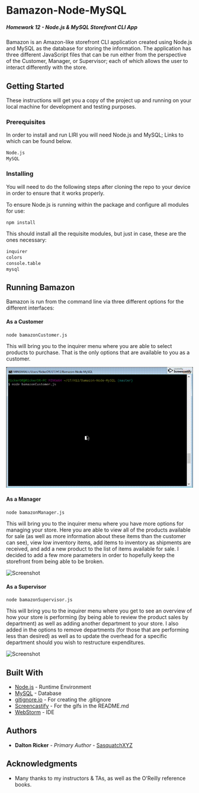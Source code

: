 # Bamazon-Node-MySQL

##### Homework 12 - Node.js &amp; MySQL Storefront CLI App

Bamazon is an Amazon-like storefront CLI application created using Node.js and MySQL as the database for storing the information.  The application has three different JavaScript files that can be run either from the perspective of the Customer, Manager, or Supervisor; each of which allows the user to interact differently with the store.


## Getting Started

These instructions will get you a copy of the project up and running on your local machine for development and testing purposes.

### Prerequisites

In order to install and run LIRI you will need Node.js and MySQL; Links to which can be found below.

```
Node.js
MySQL
```

### Installing

You will need to do the following steps after cloning the repo to your device in order to ensure that it works properly.

To ensure Node.js is running within the package and configure all modules for use:

```
npm install
```

This should install all the requisite modules, but just in case, these are the ones necessary:

```
inquirer
colors
console.table
mysql
```

## Running Bamazon

Bamazon is run from the command line via three different options for the different interfaces:

#### As a Customer

```
node bamazonCustomer.js
```

This will bring you to the inquirer menu where you are able to select products to purchase.  That is the only options that are available to you as a customer.

![Screenshot](images/customer.gif) 

#### As a Manager

```
node bamazonManager.js
```

This will bring you to the inquirer menu where you have more options for managing your store.  Here you are able to view all of the products available for sale (as well as more information about these items than the customer can see), view low inventory items, add items to inventory as shipments are received, and add a new product to the list of items available for sale.  I decided to add a few more parameters in order to hopefully keep the storefront from being able to be broken.

![Screenshot](images/manager.gif) 

#### As a Supervisor

```
node bamazonSupervisor.js
```

This will bring you to the inquirer menu where you get to see an overview of how your store is performing (by being able to review the product sales by department) as well as adding another department to your store.  I also added in the options to remove departments (for those that are performing less than desired) as well as to update the overhead for a specific department should you wish to restructure expenditures.

![Screenshot](images/supervisor.gif) 


## Built With

* [Node.js](https://nodejs.org/en/) - Runtime Environment
* [MySQL](https://www.mysql.com/) - Database
* [gitignore.io](https://www.gitignore.io/) - For creating the .gitignore
* [Screencastify](https://www.screencastify.com/) - For the gifs in the README.md
* [WebStorm](https://www.jetbrains.com/webstorm/) - IDE

## Authors

* **Dalton Ricker** - *Primary Author* - [SasquatchXYZ](https://github.com/SasquatchXYZ)

## Acknowledgments
* Many thanks to my instructors & TAs, as well as the O'Reilly reference books.